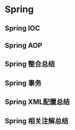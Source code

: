 # Spring

## Spring IOC

## Spring AOP

## Spring 整合总结

## Spring 事务

## Spring XML配置总结

## Spring 相关注解总结

